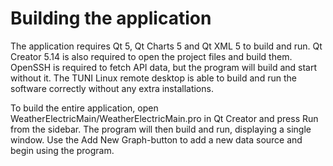 # Building the application

The application requires Qt 5, Qt Charts 5 and Qt XML 5 to build and run.
Qt Creator 5.14 is also required to open the project files and build
them. OpenSSH is required to fetch API data, but the program will build and
start without it. The TUNI Linux remote desktop is able to build and run the
software correctly without any extra installations.

To build the entire application, open
WeatherElectricMain/WeatherElectricMain.pro in Qt Creator and press Run
from the sidebar. The program will then build and run, displaying a
single window. Use the Add New Graph-button to add a new data source and begin
using the program.
